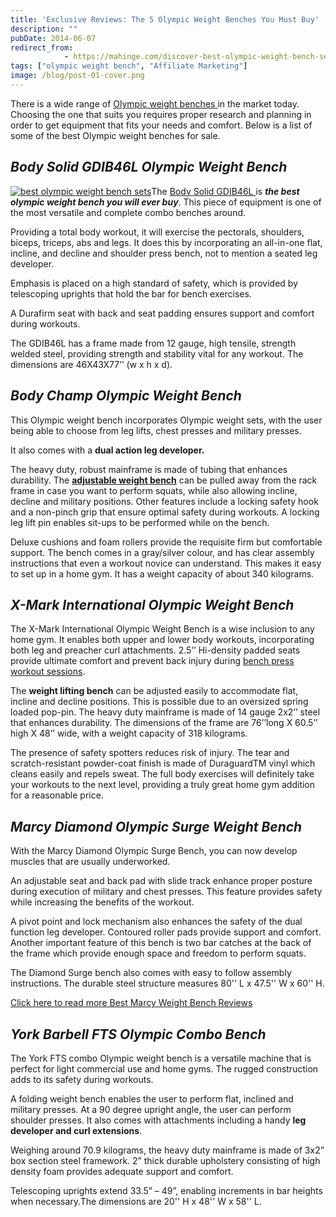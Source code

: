 ```yaml
---
title: 'Exclusive Reviews: The 5 Olympic Weight Benches You Must Buy'
description: ""
pubDate: 2014-06-07
redirect_from:
            - https://mahinge.com/discover-best-olympic-weight-bench-sets-value-money/
tags: ["olympic weight bench", "Affiliate Marketing"]
image: /blog/post-01-cover.png
---
```

There is a wide range of [Olympic weight benches ](http://www.weightbenchsetsz.com/category/olympic-weight-bench/ "olympic weight benches")in the market today. Choosing the one that suits you requires proper research and planning in order to get equipment that fits your needs and comfort. Below is a list of some of the best Olympic weight benches for sale.

## _Body Solid GDIB46L Olympic Weight Bench_

[![best olympic weight bench sets](http://www.weightbenchsetsz.com/wp-content/uploads/2014/10/weight-bench-sets-300x300.jpg)](http://www.weightbenchsetsz.com/wp-content/uploads/2014/05/weight-bench-sets.jpg)The [Body Solid GDIB46L ](http://www.weightbenchsetsz.com/body-solid-gdib46l-weight-bench-review/ "Body solid GDIB46L")is _**the best olympic weight bench you will ever buy**_. This piece of equipment is one of the most versatile and complete combo benches around.

Providing a total body workout, it will exercise the pectorals, shoulders, biceps, triceps, abs and legs. It does this by incorporating an all-in-one flat, incline, and decline and shoulder press bench, not to mention a seated leg developer.

Emphasis is placed on a high standard of safety, which is provided by telescoping uprights that hold the bar for bench exercises.

A Durafirm seat with back and seat padding ensures support and comfort during workouts.

The GDIB46L has a frame made from 12 gauge, high tensile, strength welded steel, providing strength and stability vital for any workout. The dimensions are 46X43X77’’ (w x h x d).

## _Body Champ Olympic Weight Bench_

This Olympic weight bench incorporates Olympic weight sets, with the user being able to choose from leg lifts, chest presses and military presses.

It also comes with a **dual action leg developer.**

The heavy duty, robust mainframe is made of tubing that enhances durability. The [**adjustable weight bench**](http://www.weightbenchsetsz.com/best-adjustable-weight-bench-sets/ "best adjustable weight bench") can be pulled away from the rack frame in case you want to perform squats, while also allowing incline, decline and military positions. Other features include a locking safety hook and a non-pinch grip that ensure optimal safety during workouts. A locking leg lift pin enables sit-ups to be performed while on the bench.

Deluxe cushions and foam rollers provide the requisite firm but comfortable support. The bench comes in a gray/silver colour, and has clear assembly instructions that even a workout novice can understand. This makes it easy to set up in a home gym. It has a weight capacity of about 340 kilograms.

## _X-Mark International Olympic Weight Bench_

The X-Mark International Olympic Weight Bench is a wise inclusion to any home gym. It enables both upper and lower body workouts, incorporating both leg and preacher curl attachments. 2.5’’ Hi-density padded seats provide ultimate comfort and prevent back injury during [bench press workout sessions](http://www.weightbenchsetsz.com/increase-bench-press-workout-like-pro/ "how to increase your bench press workouts").

The **weight lifting bench** can be adjusted easily to accommodate flat, incline and decline positions. This is possible due to an oversized spring loaded pop-pin. The heavy duty mainframe is made of 14 gauge 2x2’’ steel that enhances durability. The dimensions of the frame are 76’’long X 60.5’’ high X 48’’ wide, with a weight capacity of 318 kilograms.

The presence of safety spotters reduces risk of injury. The tear and scratch-resistant powder-coat finish is made of DuraguardTM vinyl which cleans easily and repels sweat. The full body exercises will definitely take your workouts to the next level, providing a truly great home gym addition for a reasonable price.

## _Marcy Diamond Olympic Surge Weight Bench_

With the Marcy Diamond Olympic Surge Bench, you can now develop muscles that are usually underworked.

An adjustable seat and back pad with slide track enhance proper posture during execution of military and chest presses. This feature provides safety while increasing the benefits of the workout.

A pivot point and lock mechanism also enhances the safety of the dual function leg developer. Contoured roller pads provide support and comfort. Another important feature of this bench is two bar catches at the back of the frame which provide enough space and freedom to perform squats.

The Diamond Surge bench also comes with easy to follow assembly instructions. The durable steel structure measures 80'' L x 47.5'' W x 60'' H.

[Click here to read more Best Marcy Weight Bench Reviews](http://www.weightbenchsetsz.com/category/marcy-weight-bench-sets/ "Marcy Weight Bench")

## _York Barbell FTS Olympic Combo Bench_

The York FTS combo Olympic weight bench is a versatile machine that is perfect for light commercial use and home gyms. The rugged construction adds to its safety during workouts.

A folding weight bench enables the user to perform flat, inclined and military presses. At a 90 degree upright angle, the user can perform shoulder presses. It also comes with attachments including a handy **leg developer and curl extensions**.

Weighing around 70.9 kilograms, the heavy duty mainframe is made of 3x2” box section steel framework. 2” thick durable upholstery consisting of high density foam provides adequate support and comfort.

Telescoping uprights extend 33.5” – 49”, enabling increments in bar heights when necessary.The dimensions are 20'' H x 48'' W x 58'' L.
